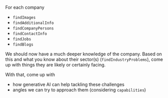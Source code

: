 For each company

- `findImages`
- `findAdditionalInfo`
- `findCompanyPersons`
- `findContactInfo`
- `findJobs`
- `findBlogs`

We should now have a much deeper knowledge of the company. Based on this and what you know about their sector(s) (`findIndustryProblems`), come up with things they are likely or certainly facing.

With that, come up with

- how generative AI can help tackling these challenges
- angles we can try to approach them (considering `capabilities`)
